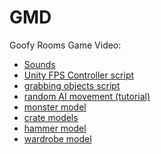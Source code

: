 # GMD
 Goofy Rooms Game
 Video: 
 
  * [Sounds](https://pixabay.com)
  * [Unity FPS Controller script](https://sharpcoderblog.com/blog/unity-3d-fps-controller)
  * [grabbing objects script](https://www.youtube.com/watch?v=6bFCQqabfzo)
  * [random AI movement (tutorial)](https://www.youtube.com/watch?v=dYs0WRzzoRc)
  * [monster model](https://www.cgtrader.com/free-3d-models/character/child/monster-siamese-twins)
  * [crate models](https://www.cgtrader.com/free-3d-models/exterior/street-exterior/wooden-crates-ffa57bf1-bf2a-47b4-bdc0-47cd312cc1fb)
  * [hammer model](https://www.cgtrader.com/free-3d-models/industrial/tool/hammer-pbr-unity-ready)
  * [wardrobe model](https://www.cgtrader.com/free-3d-models/furniture/cabinet/rustic-wardrobe-unity-ready)
